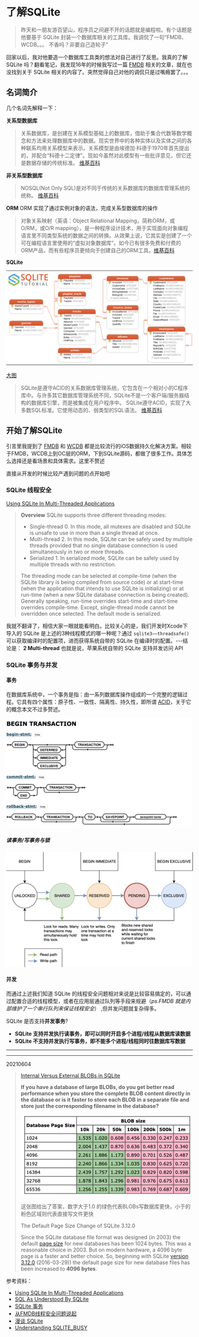 # 了解SQLite

> 昨天和一朋友游百望山，程序员之间避不开的话题就是编程啦。有个话题是他要基于 SQLite 封装一个数据库相关的工具库。我调侃了一句“FMDB、WCDB。。。 不香吗？非要自己造轮子”

回家以后，我对他要造一个数据库工具类的想法对自己进行了反思。我真的了解SQLite 吗？翻看笔记，我发现16年的时候我写过一篇 [FMDB](https://github.com/likenow/blog/blob/master/articles/2016-5-14-FMDB%E4%BD%BF%E7%94%A8.md) 相关的文章，就在也没找到关于 SQLite 相关的内容了。突然觉得自己对他的调侃只是过嘴瘾罢了。。。

## 名词简介

几个名词先解释一下：

**关系型数据库**
> 关系数据库，是创建在关系模型基础上的数据库，借助于集合代数等数学概念和方法来处理数据库中的数据。现实世界中的各种实体以及实体之间的各种联系均用关系模型来表示。关系模型是由埃德加·科德于1970年首先提出的，并配合“科德十二定律”。现如今虽然对此模型有一些批评意见，但它还是数据存储的传统标准。 [维基百科](https://zh.wikipedia.org/wiki/%E5%85%B3%E7%B3%BB%E6%95%B0%E6%8D%AE%E5%BA%93)


**非关系型数据库**
> NOSQL(Not Only SQL)是对不同于传统的关系数据库的数据库管理系统的统称。 [维基百科](https://zh.wikipedia.org/wiki/NoSQL)


**ORM**
ORM 实现了通过实例对象的语法，完成关系型数据库的操作

> 对象关系映射（英语：Object Relational Mapping，简称ORM，或O/RM，或O/R mapping），是一种程序设计技术，用于实现面向对象编程语言里不同类型系统的数据之间的转换。从效果上说，它其实是创建了一个可在编程语言里使用的“虚拟对象数据库”。如今已有很多免费和付费的ORM产品，而有些程序员更倾向于创建自己的ORM工具。[维基百科](https://zh.wikipedia.org/wiki/%E5%AF%B9%E8%B1%A1%E5%85%B3%E7%B3%BB%E6%98%A0%E5%B0%84)

**SQLite**

![](../../assets/2020-sqlite-1.png)

[大图](https://www.sqlitetutorial.net/wp-content/uploads/2018/03/sqlite-sample-database-diagram-color.pdf)

> SQLite是遵守ACID的关系数据库管理系统，它包含在一个相对小的C程序库中。与许多其它数据库管理系统不同，SQLite不是一个客户端/服务器结构的数据库引擎，而是被集成在用户程序中。 SQLite遵守ACID，实现了大多数SQL标准。它使用动态的、弱类型的SQL语法。 [维基百科](https://zh.wikipedia.org/wiki/SQLite)

## 开始了解SQLite

引言里我提到了 [FMDB](https://github.com/ccgus/fmdb) 和 [WCDB](https://github.com/Tencent/wcdb) 都是比较流行的iOS数据持久化解决方案。相较于FMDB，WCDB上到OC层的ORM，下到SQLite源码，都做了很多工作。具体怎么选择还是看场景和具体需求。这里不赘述

直接从开发的时候比较产遇到问题的点开始吧

### SQLite 线程安全

[Using SQLite In Multi-Threaded Applications](https://www.sqlite.org/threadsafe.html)

> **Overview**
> SQLite supports three different threading modes:
> - Single-thread 0. In this mode, all mutexes are disabled and SQLite is unsafe to use in more than a single thread at once.
> - Multi-thread 2. In this mode, SQLite can be safely used by multiple threads provided that no single database connection is used simultaneously in two or more threads.
> - Serialized 1. In serialized mode, SQLite can be safely used by multiple threads with no restriction.
> 
> The threading mode can be selected at compile-time (when the SQLite library is being compiled from source code) or at start-time (when the application that intends to use SQLite is initializing) or at run-time (when a new SQLite database connection is being created). Generally speaking, run-time overrides start-time and start-time overrides compile-time. Except, single-thread mode cannot be overridden once selected.
> The default mode is serialized.

我就不翻译了，相信大家一眼就能看明白。比较关心的是，我们开发时Xcode下导入的 SQLite 是上述的3种线程模式的哪一种呢？通过 `sqlite3——threadsafe()` 可以获取编译时的配置项，进而获得系统自带的 SQLite 在编译时的配置。---结论是： **2 Multi-thread**
也就是说，苹果系统自带的 SQLite 支持并发访问 API

### SQLite 事务与并发
#### 事务
在数据库系统中，一个事务是指：由一系列数据库操作组成的一个完整的逻辑过程。它具有四个属性：原子性、一致性、隔离性、持久性，即所谓 [ACID](https://zh.wikipedia.org/wiki/ACID)，关于它的概念本文不过多赘述。

![](../../assets/2020-sqlite-2.png)

##### 读事务/写事务与锁
![](../../assets/2020-sqlite-3.png)


#### 并发
而通过上述我们知道 SQLite 的线程安全问题相对来说是比较容易搞定的，可以通过配置合适的线程模型，或者在应用层通过队列等手段来规避（*ps.FMDB 就是内部维护了一个串行队列来保证线程安全*） ,但并发问题就复杂得多。

SQLite 是否支持**并发事务**?

- **SQLite 支持并发执行读事务，即可以同时开启多个进程/线程从数据库读数据**
- **SQLite 不支持并发执行写事务，即不能多个进程/线程同时往数据库写数据**



---

---

20210604

> [Internal Versus External BLOBs in SQLite](https://sqlite.org/intern-v-extern-blob.html)
>
> **If you have a database of large BLOBs, do you get better read performance when you store the complete BLOB content directly in the database or is it faster to store each BLOB in a separate file and store just the corresponding filename in the database?**
>
> <img src="../../assets/image-20210604145342007.png" alt="image-20210604145342007" style="zoom:50%;" />
>
> 这张图给出了答案，数字大于1.0 的绿色代表BLOBs写数据库更快，小于的粉色区域则代表直接写文件更快
>
> The Default Page Size Change of SQLite 3.12.0
>
> Since the SQLite database file format was designed (in 2003) the default [page size](https://sqlite.org/pragma.html#pragma_page_size) for new databases has been 1024 bytes. This was a reasonable choice in 2003. But on modern hardware, a 4096 byte page is a faster and better choice. So, beginning with SQLite [version 3.12.0](https://sqlite.org/releaselog/3_12_0.html) (2016-03-29)) the default page size for new database files has been increased to **4096 bytes**.





参考资料：
- [Using SQLite In Multi-Threaded Applications](https://www.sqlite.org/threadsafe.html)
- [SQL As Understood By SQLite](https://www.sqlite.org/lang_transaction.html)
- [SQLite 事务](https://www.sunzn.com/2017/11/24/SQLite-%E4%BA%8B%E5%8A%A1/)
- [从FMDB线程安全问题说起](https://crmo.github.io/2019/01/28/%E4%BB%8EFMDB%E7%BA%BF%E7%A8%8B%E5%AE%89%E5%85%A8%E9%97%AE%E9%A2%98%E8%AF%B4%E8%B5%B7/)
- [漫谈 SQLite](https://zhangbuhuai.com/post/sqlite.html)
- [Understanding SQLITE_BUSY](https://activesphere.com/blog/2018/12/24/understanding-sqlite-busy)